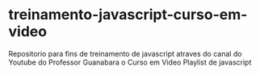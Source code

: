 # treinamento-javascript-curso-em-video
Repositorio para fins de treinamento de javascript atraves do canal do Youtube do Professor Guanabara o Curso em Video Playlist de javascript
